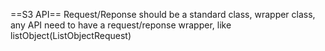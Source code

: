 ==S3 API==
Request/Reponse should be a standard class, wrapper class,
any API need to have a request/reponse wrapper, like listObject(ListObjectRequest)

